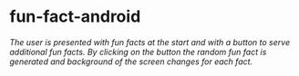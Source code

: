 # fun-fact-android

###### The user is presented with fun facts at the start and with a button to serve additional fun facts. By clicking on the button the random fun fact is generated and background of the screen changes for each fact. 


